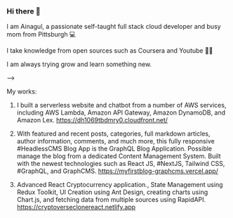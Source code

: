 ### Hi there 👋
I am Ainagul, a passionate self-taught full stack cloud developer and busy mom from Pittsburgh 💻

I take knowledge from open sources such as Coursera and Youtube 👩‍💻

I am always trying grow and learn something new. 

-->

My works: 

1.    I built a serverless website and chatbot from a number of AWS services, including AWS Lambda, Amazon API Gateway, Amazon DynamoDB, and Amazon Lex.
https://dh1069tbdmry0.cloudfront.net/ 


2.    With featured and recent posts, categories, full markdown articles, author information, comments, and much more, this fully responsive #HeadlessCMS Blog App is the GraphQL Blog Application. Possible manage the blog from a dedicated Content Management System. Built with the newest technologies such as React JS, #NextJS, Tailwind CSS, #GraphQL, and GraphCMS. 
 https://myfirstblog-graphcms.vercel.app/

3. Advanced React Cryptocurrency application., State Management using Redux Toolkit, UI Creation using Ant Design, creating charts using Chart.js, and fetching data from multiple sources using RapidAPI. 
https://cryptoverseclonereact.netlify.app


